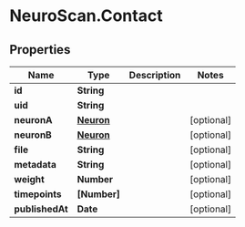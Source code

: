 # NeuroScan.Contact

## Properties

Name | Type | Description | Notes
------------ | ------------- | ------------- | -------------
**id** | **String** |  | 
**uid** | **String** |  | 
**neuronA** | [**Neuron**](Neuron.md) |  | [optional] 
**neuronB** | [**Neuron**](Neuron.md) |  | [optional] 
**file** | **String** |  | [optional] 
**metadata** | **String** |  | [optional] 
**weight** | **Number** |  | [optional] 
**timepoints** | **[Number]** |  | [optional] 
**publishedAt** | **Date** |  | [optional] 


